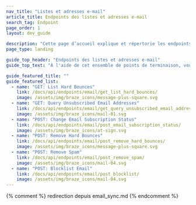```yaml
---
nav_title: "Listes et adresses e-mail"
article_title: Endpoints des listes et adresses e-mail
search_tag: Endpoint
page_order: 1
layout: dev_guide

description: "Cette page d’accueil explique et répertorie les endpoints Braze de listes et adresses e-mail."
page_type: landing

guide_top_header: "Endpoints des listes et adresses e-mail"
guide_top_text: "À l'aide de cet ensemble de points de terminaison, vous pouvez mettre à jour le statut d'abonnement à la messagerie d'un utilisateur et utiliser l'API Braze pour configurer une synchronisation bidirectionnelle entre Braze et d'autres systèmes de messagerie ou votre propre base de données."

guide_featured_title: ""
guide_featured_list:
  - name: "GET: List Hard Bounces"
    link: /docs/api/endpoints/email/get_list_hard_bounces/
    image: /assets/img/braze_icons/message-plus-square.svg
  - name: "GET: Query Unsubscribed Email Addresses"
    link: /docs/api/endpoints/email/get_query_unsubscribed_email_addresses/
    image: /assets/img/braze_icons/mail-01.svg
  - name: "POST: Change Email Subscription Status"
    link: /docs/api/endpoints/email/post_email_subscription_status/
    image: /assets/img/braze_icons/at-sign.svg
  - name: "POST: Remove Hard Bounces"
    link: /docs/api/endpoints/email/post_remove_hard_bounces/
    image: /assets/img/braze_icons/message-plus-square.svg
  - name: "POST: Remove Spam"
    link: /docs/api/endpoints/email/post_remove_spam/
    image: /assets/img/braze_icons/mail-04.svg
  - name: "POST: Blocklist Email"
    link: /docs/api/endpoints/email/post_blocklist/
    image: /assets/img/braze_icons/mail-04.svg
---
```

{% comment %}
redirection depuis email\_sync.md
{% endcomment %}
